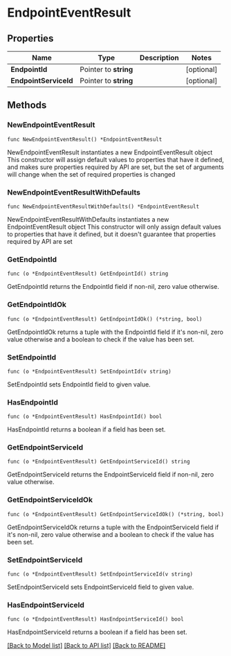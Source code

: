# EndpointEventResult

## Properties

Name | Type | Description | Notes
------------ | ------------- | ------------- | -------------
**EndpointId** | Pointer to **string** |  | [optional] 
**EndpointServiceId** | Pointer to **string** |  | [optional] 

## Methods

### NewEndpointEventResult

`func NewEndpointEventResult() *EndpointEventResult`

NewEndpointEventResult instantiates a new EndpointEventResult object
This constructor will assign default values to properties that have it defined,
and makes sure properties required by API are set, but the set of arguments
will change when the set of required properties is changed

### NewEndpointEventResultWithDefaults

`func NewEndpointEventResultWithDefaults() *EndpointEventResult`

NewEndpointEventResultWithDefaults instantiates a new EndpointEventResult object
This constructor will only assign default values to properties that have it defined,
but it doesn't guarantee that properties required by API are set

### GetEndpointId

`func (o *EndpointEventResult) GetEndpointId() string`

GetEndpointId returns the EndpointId field if non-nil, zero value otherwise.

### GetEndpointIdOk

`func (o *EndpointEventResult) GetEndpointIdOk() (*string, bool)`

GetEndpointIdOk returns a tuple with the EndpointId field if it's non-nil, zero value otherwise
and a boolean to check if the value has been set.

### SetEndpointId

`func (o *EndpointEventResult) SetEndpointId(v string)`

SetEndpointId sets EndpointId field to given value.

### HasEndpointId

`func (o *EndpointEventResult) HasEndpointId() bool`

HasEndpointId returns a boolean if a field has been set.

### GetEndpointServiceId

`func (o *EndpointEventResult) GetEndpointServiceId() string`

GetEndpointServiceId returns the EndpointServiceId field if non-nil, zero value otherwise.

### GetEndpointServiceIdOk

`func (o *EndpointEventResult) GetEndpointServiceIdOk() (*string, bool)`

GetEndpointServiceIdOk returns a tuple with the EndpointServiceId field if it's non-nil, zero value otherwise
and a boolean to check if the value has been set.

### SetEndpointServiceId

`func (o *EndpointEventResult) SetEndpointServiceId(v string)`

SetEndpointServiceId sets EndpointServiceId field to given value.

### HasEndpointServiceId

`func (o *EndpointEventResult) HasEndpointServiceId() bool`

HasEndpointServiceId returns a boolean if a field has been set.


[[Back to Model list]](../README.md#documentation-for-models) [[Back to API list]](../README.md#documentation-for-api-endpoints) [[Back to README]](../README.md)


